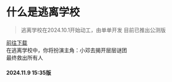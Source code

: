 <!DOCTYPE html>
# 什么是逃离学校
> 逃离学校在2024.10.1开始动工，由单单开发
>目前已推出公测版

<a href="https://goodjobABC.github.com/base.github.com/download/download.html">前往下载</a><br>
在逃离学校中，你将扮演主角：小邓去揭开层层谜团<br>
最终救出所有人<br>
#### 2024.11.9 15:35版
